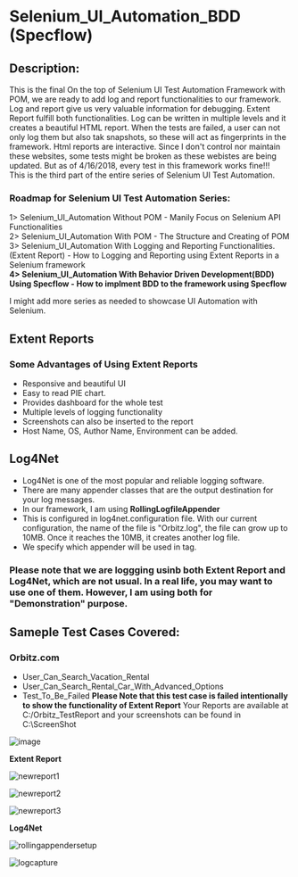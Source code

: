# Selenium_UI_Automation_BDD (Specflow)
## Description:
This is the final On the top of Selenium UI Test Automation Framework with POM, we are ready to add log and report functionalities to our framework.
Log and report give us very valuable information for debugging. Extent Report fulfill both functionalities. 
Log can be written in multiple levels and it creates a beautiful HTML report.  When the tests are failed, a user can not only log them but also tak snapshots, so these will act as fingerprints in the framework. Html reports are interactive.
Since I don't control nor maintain these websites, some tests might be broken as these webistes are being updated. But as of 4/16/2018, every test in this framework works fine!!!  
This is the third part of the entire series of Selenium UI Test Automation.  

### Roadmap for Selenium UI Test Automation Series:
1> Selenium_UI_Automation Without POM - Manily Focus on Selenium API Functionalities  
2> Selenium_UI_Automation With POM - The Structure and Creating of POM  
3> Selenium_UI_Automation With Logging and Reporting Functionalities.(Extent Report) - How to Logging and Reporting using Extent Reports in a Selenium framework     
**4> Selenium_UI_Automation With Behavior Driven Development(BDD) Using Specflow - How to implment BDD to the framework using Specflow**

I might add more series as needed to showcase UI Automation with Selenium.  

## Extent Reports
### Some Advantages of Using Extent Reports
* Responsive and beautiful UI
* Easy to read PIE chart.
* Provides dashboard for the whole test
* Multiple levels of logging functionality
* Screenshots can also be inserted to the report
* Host Name, OS, Author Name, Environment can be added.

## Log4Net
* Log4Net is one of the most popular and reliable logging software.
* There are many appender classes that are the output destination for your log messages.
* In our framework, I am using **RollingLogfileAppender**
* This is configured in log4net.configuration file. With our current configuration, the name of the file is "Orbitz.log", the file can grow up to 10MB. Once it reaches the 10MB, it creates another log file.
* We specify which appender will be used in <root> tag.
### Please note that we are loggging usinb both Extent Report and Log4Net, which are not usual. In a real life, you may want to use one of them. However, I am using both for "Demonstration" purpose.
  
## Sameple Test Cases Covered:
### Orbitz.com
* User_Can_Search_Vacation_Rental
* User_Can_Search_Rental_Car_With_Advanced_Options
* Test_To_Be_Failed **Please Note that this test case is failed intentionally to show the functionality of Extent Report**
Your Reports are available at C:/Orbitz_TestReport and your screenshots can be found in C:\ScreenShot

![image](https://user-images.githubusercontent.com/25840262/38799539-918c5ef8-4119-11e8-8976-aed42164251b.PNG)

**Extent Report**

![newreport1](https://user-images.githubusercontent.com/25840262/39160084-4424de6e-471e-11e8-9b50-97216aae72f1.PNG)

![newreport2](https://user-images.githubusercontent.com/25840262/39160087-47b37356-471e-11e8-8f6f-4a9fe16060ff.PNG)

![newreport3](https://user-images.githubusercontent.com/25840262/39160091-4a661248-471e-11e8-9276-3ff9e0940a5b.PNG)

**Log4Net**

![rollingappendersetup](https://user-images.githubusercontent.com/25840262/39160052-04108940-471e-11e8-8ce1-2f62e1e6270e.PNG)

![logcapture](https://user-images.githubusercontent.com/25840262/39160233-fa1189b6-471e-11e8-8c44-f1596fc76c09.PNG)
